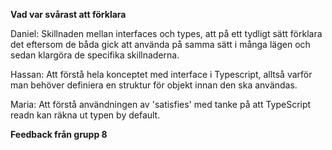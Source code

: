 **Vad var svårast att förklara**

Daniel: Skillnaden mellan interfaces och types, att på ett tydligt sätt förklara det eftersom de båda gick att använda på samma sätt i många lägen och sedan klargöra de specifika skillnaderna.

Hassan: Att förstå hela konceptet med interface i Typescript, alltså varför man behöver definiera en struktur för objekt innan den ska användas.

Maria: Att förstå användningen av 'satisfies' med tanke på att TypeScript readn kan räkna ut typen by default. 

**Feedback från grupp 8**

